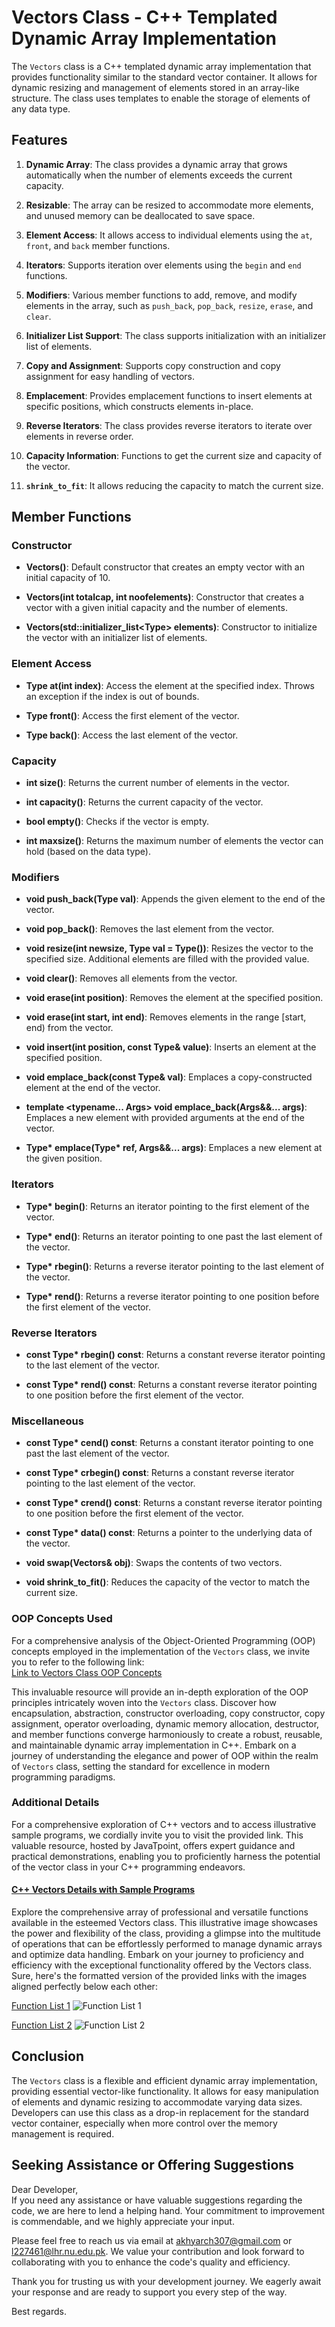 # Vectors Class - C++ Templated Dynamic Array Implementation

The `Vectors` class is a C++ templated dynamic array implementation that provides functionality similar to the standard vector container. It allows for dynamic resizing and management of elements stored in an array-like structure. The class uses templates to enable the storage of elements of any data type.

## Features

1. **Dynamic Array**: The class provides a dynamic array that grows automatically when the number of elements exceeds the current capacity.

2. **Resizable**: The array can be resized to accommodate more elements, and unused memory can be deallocated to save space.

3. **Element Access**: It allows access to individual elements using the `at`, `front`, and `back` member functions.

4. **Iterators**: Supports iteration over elements using the `begin` and `end` functions.

5. **Modifiers**: Various member functions to add, remove, and modify elements in the array, such as `push_back`, `pop_back`, `resize`, `erase`, and `clear`.

6. **Initializer List Support**: The class supports initialization with an initializer list of elements.

7. **Copy and Assignment**: Supports copy construction and copy assignment for easy handling of vectors.

8. **Emplacement**: Provides emplacement functions to insert elements at specific positions, which constructs elements in-place.

9. **Reverse Iterators**: The class provides reverse iterators to iterate over elements in reverse order.

10. **Capacity Information**: Functions to get the current size and capacity of the vector.

11. **`shrink_to_fit`**: It allows reducing the capacity to match the current size.

## Member Functions

### Constructor

- **Vectors()**: Default constructor that creates an empty vector with an initial capacity of 10.

- **Vectors(int totalcap, int noofelements)**: Constructor that creates a vector with a given initial capacity and the number of elements.

- **Vectors(std::initializer_list\<Type\> elements)**: Constructor to initialize the vector with an initializer list of elements.

### Element Access

- **Type at(int index)**: Access the element at the specified index. Throws an exception if the index is out of bounds.

- **Type front()**: Access the first element of the vector.

- **Type back()**: Access the last element of the vector.

### Capacity

- **int size()**: Returns the current number of elements in the vector.

- **int capacity()**: Returns the current capacity of the vector.

- **bool empty()**: Checks if the vector is empty.

- **int maxsize()**: Returns the maximum number of elements the vector can hold (based on the data type).

### Modifiers

- **void push_back(Type val)**: Appends the given element to the end of the vector.

- **void pop_back()**: Removes the last element from the vector.

- **void resize(int newsize, Type val = Type())**: Resizes the vector to the specified size. Additional elements are filled with the provided value.

- **void clear()**: Removes all elements from the vector.

- **void erase(int position)**: Removes the element at the specified position.

- **void erase(int start, int end)**: Removes elements in the range [start, end) from the vector.

- **void insert(int position, const Type& value)**: Inserts an element at the specified position.

- **void emplace_back(const Type& val)**: Emplaces a copy-constructed element at the end of the vector.

- **template \<typename... Args> void emplace_back(Args&&... args)**: Emplaces a new element with provided arguments at the end of the vector.

- **Type\* emplace(Type\* ref, Args&&... args)**: Emplaces a new element at the given position.

### Iterators

- **Type\* begin()**: Returns an iterator pointing to the first element of the vector.

- **Type\* end()**: Returns an iterator pointing to one past the last element of the vector.

- **Type\* rbegin()**: Returns a reverse iterator pointing to the last element of the vector.

- **Type\* rend()**: Returns a reverse iterator pointing to one position before the first element of the vector.

### Reverse Iterators

- **const Type\* rbegin() const**: Returns a constant reverse iterator pointing to the last element of the vector.

- **const Type\* rend() const**: Returns a constant reverse iterator pointing to one position before the first element of the vector.

### Miscellaneous

- **const Type\* cend() const**: Returns a constant iterator pointing to one past the last element of the vector.

- **const Type\* crbegin() const**: Returns a constant reverse iterator pointing to the last element of the vector.

- **const Type\* crend() const**: Returns a constant reverse iterator pointing to one position before the first element of the vector.

- **const Type\* data() const**: Returns a pointer to the underlying data of the vector.

- **void swap(Vectors& obj)**: Swaps the contents of two vectors.

- **void shrink_to_fit()**: Reduces the capacity of the vector to match the current size.
### OOP Concepts Used  
For a comprehensive analysis of the Object-Oriented Programming (OOP) concepts employed in the implementation of the `Vectors` class, we invite you to refer to the following link:  
[Link to Vectors Class OOP Concepts](https://github.com/mac-360/Vectors_Class_in_OOP/files/12144933/Vectors.Class.docx)  

This invaluable resource will provide an in-depth exploration of the OOP principles intricately woven into the `Vectors` class. Discover how encapsulation, abstraction, constructor overloading, copy constructor, copy assignment, operator overloading, dynamic memory allocation, destructor, and member functions converge harmoniously to create a robust, reusable, and maintainable dynamic array implementation in C++. Embark on a journey of understanding the elegance and power of OOP within the realm of `Vectors` class, setting the standard for excellence in modern programming paradigms.
### Additional Details  
For a comprehensive exploration of C++ vectors and to access illustrative sample programs, we cordially invite you to visit the provided link. This valuable resource, hosted by JavaTpoint, offers expert guidance and practical demonstrations, enabling you to proficiently harness the potential of the vector class in your C++ programming endeavors.  
#### [C++ Vectors Details with Sample Programs](https://www.javatpoint.com/cpp-vector)    
Explore the comprehensive array of professional and versatile functions available in the esteemed Vectors class. This illustrative image showcases the power and flexibility of the class, providing a glimpse into the multitude of operations that can be effortlessly performed to manage dynamic arrays and optimize data handling. Embark on your journey to proficiency and efficiency with the exceptional functionality offered by the Vectors class.    
Sure, here's the formatted version of the provided links with the images aligned perfectly below each other:

[Function List 1]()
![Function List 1](https://github.com/mac-360/Vectors_Class_in_OOP/assets/122281916/0fe31eb1-e414-4409-b235-98b90a65deec)

[Function List 2]()
![Function List 2](https://github.com/mac-360/Vectors_Class_in_OOP/assets/122281916/209c9f68-5df7-4263-8b03-66fb235f0da8)

## Conclusion

The `Vectors` class is a flexible and efficient dynamic array implementation, providing essential vector-like functionality. It allows for easy manipulation of elements and dynamic resizing to accommodate varying data sizes. Developers can use this class as a drop-in replacement for the standard vector container, especially when more control over the memory management is required.  

## Seeking Assistance or Offering Suggestions  
Dear Developer,  
If you need any assistance or have valuable suggestions regarding the code, we are here to lend a helping hand. Your commitment to improvement is commendable, and we highly appreciate your input.  

Please feel free to reach us via email at akhyarch307@gmail.com or l227461@lhr.nu.edu.pk. We value your contribution and look forward to collaborating with you to enhance the code's quality and efficiency.  

Thank you for trusting us with your development journey. We eagerly await your response and are ready to support you every step of the way.

Best regards.  

